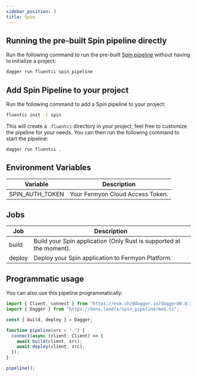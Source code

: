 ```yaml
---
sidebar_position: 3
title: Spin
---
```



## Running the pre-built Spin pipeline directly

Run the following command to run the pre-built [Spin pipeline](https://github.com/fluent-ci-templates/spin-pipeline) without having to initialize a project:

```bash
dagger run fluentci spin_pipeline
```

## Add Spin Pipeline to your project

Run the following command to add a Spin pipeline to your project:

```bash
fluentci init -t spin
```

This will create a `.fluentci` directory in your project, feel free to customize the pipeline for your needs.
You can then run the following command to start the pipeline:

```bash
dagger run fluentci .
```

## Environment Variables

| Variable        | Description                      |
|-----------------|----------------------------------|
| SPIN_AUTH_TOKEN | Your Fermyon Cloud Access Token. |


## Jobs

| Job     | Description                                                         |
|---------|---------------------------------------------------------------------|
| build   | Build your Spin application (Only Rust is supported at the moment). |
| deploy  | Deploy your Spin application to Fermyon Platform.                   |

## Programmatic usage

You can also use this pipeline programmatically:

```typescript
import { Client, connect } from "https://esm.sh/@dagger.io/dagger@0.8.1";
import { Dagger } from "https://deno.land/x/spin_pipeline/mod.ts";

const { build, deploy } = Dagger;

function pipeline(src = ".") {
  connect(async (client: Client) => {
    await build(client, src);
    await deploy(client, src);
  });
}

pipeline();

```